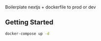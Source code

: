 Boilerplate nextjs + dockerfile to prod or dev

## Getting Started

```bash
docker-compose up -d
```
